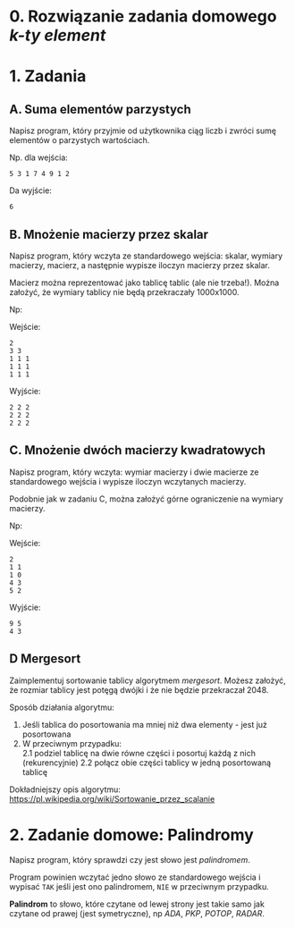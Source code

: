 # 0. Rozwiązanie zadania domowego *k-ty element*

# 1. Zadania

## A. Suma elementów parzystych
Napisz program, który przyjmie od użytkownika ciąg liczb i zwróci sumę elementów o parzystych wartościach.

Np. dla wejścia:
```
5 3 1 7 4 9 1 2
```
Da wyjście:
```
6
```

## B. Mnożenie macierzy przez skalar

Napisz program, który wczyta ze standardowego wejścia: skalar, wymiary macierzy, macierz, a następnie wypisze iloczyn macierzy przez skalar.

Macierz można reprezentować jako tablicę tablic (ale nie trzeba!). Można założyć, że wymiary tablicy nie będą przekraczały 1000x1000.

Np:

Wejście:
```
2
3 3
1 1 1
1 1 1
1 1 1
```
Wyjście:
```
2 2 2
2 2 2
2 2 2
```

## C. Mnożenie dwóch macierzy kwadratowych

Napisz program, który wczyta: wymiar macierzy i dwie macierze ze standardowego wejścia i wypisze iloczyn wczytanych macierzy.

Podobnie jak w zadaniu C, można założyć górne ograniczenie na wymiary macierzy.

Np:

Wejście:
```
2
1 1
1 0
4 3
5 2
```

Wyjście:
```
9 5
4 3
```

## D Mergesort

Zaimplementuj sortowanie tablicy algorytmem *mergesort*. Możesz założyć, że rozmiar tablicy jest potęgą dwójki i że nie będzie przekraczał 2048.


Sposób działania algorytmu:

1. Jeśli tablica do posortowania ma mniej niż dwa elementy - jest już posortowana
2. W przeciwnym przypadku:   
    2.1 podziel tablicę na dwie równe części i posortuj każdą z nich (rekurencyjnie)
    2.2 połącz obie części tablicy w jedną posortowaną tablicę

Dokładniejszy opis algorytmu: https://pl.wikipedia.org/wiki/Sortowanie_przez_scalanie


# 2. Zadanie domowe: Palindromy
Napisz program, który sprawdzi czy jest słowo jest *palindromem*.

Program powinien wczytać jedno słowo ze standardowego wejścia i wypisać `TAK` jeśli jest ono palindromem, `NIE` w przeciwnym przypadku.

**Palindrom** to słowo, które czytane od lewej strony jest takie samo jak czytane od prawej (jest symetryczne), np *ADA*, *PKP*, *POTOP*, *RADAR*.
